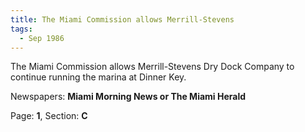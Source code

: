 ```yaml
---  
title: The Miami Commission allows Merrill-Stevens  
tags:  
  - Sep 1986  
---  
```

  
The Miami Commission allows Merrill-Stevens Dry Dock Company to continue running the marina at Dinner Key.  
  
Newspapers: **Miami Morning News or The Miami Herald**  
  
Page: **1**, Section: **C** 
